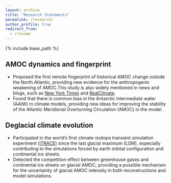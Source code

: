 ```yaml
---
layout: archive
title: "Research Statements"
permalink: /research/
author_profile: true
redirect_from:
  - /resume
---
```


{% include base_path %}

AMOC dynamics and fingerprint
------
* Proposed the first remote fingerprint of historical AMOC change outside the North Atlantic, providing new evidence for the anthropogenic weakening of AMOC.This study is also widely mentioned in news and blogs, such as [New York Times](https://www.nytimes.com/interactive/2021/03/02/climate/atlantic-ocean-climate-change.html) and [RealClimate](https://www.realclimate.org/index.php/archives/2020/09/new-studies-confirm-weakening-of-the-gulf-stream-circulation-amoc/?utm_source=rss&utm_medium=rss&utm_campaign=new-studies-confirm-weakening-of-the-gulf-stream-circulation-amoc).
* Found that there is common bias in the Antarctic intermediate water (AAIW) in climate models, providing new ideas for improving the stability of the Atlantic Meridional Overturning Circulation (AMOC) in the model.

Deglacial climate evolution
------
* Participated in the world’s first climate-isotope transient simulation experiment [(iTRACE)](https://www.earthsystemgrid.org/dataset/ucar.cgd.ccsm4.iTRACE.html) since the last glacial maximum (LGM), especially contributing to the simulations forced by earth orbital configuration and continental ice sheets. 
* Detected the competition effect between greenhouse gases and continental ice sheets on glacial AMOC, providing a possible mechanism for the uncertainty of glacial AMOC intensity in both reconstructions and model simulations.


